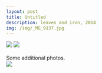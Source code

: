 ```yaml
---
layout: post
title: Untitled
description: leaves and iron, 2014
img: /img/_MG_9137.jpg
---
```


<div class="img_row">
  <img class="col two" src="/img/_MG_9162.tif"/>
  <img class="col one" src="/img/_MG_9201.jpg"/>
</div>

<div class="img_row">
	<img class="col one" src="{{ site.baseurl }}/img/1.jpg" alt="" title="example image"/>
	<img class="col one" src="{{ site.baseurl }}/img/2.jpg" alt="" title="example image"/>
	<img class="col one" src="{{ site.baseurl }}/img/3.jpg" alt="" title="example image"/>
</div>
<div class="col three caption">
	Some additional photos.
</div>

<div class="img_row">
  <img class="col three" src="/img/6.jpg"/>
</div>

